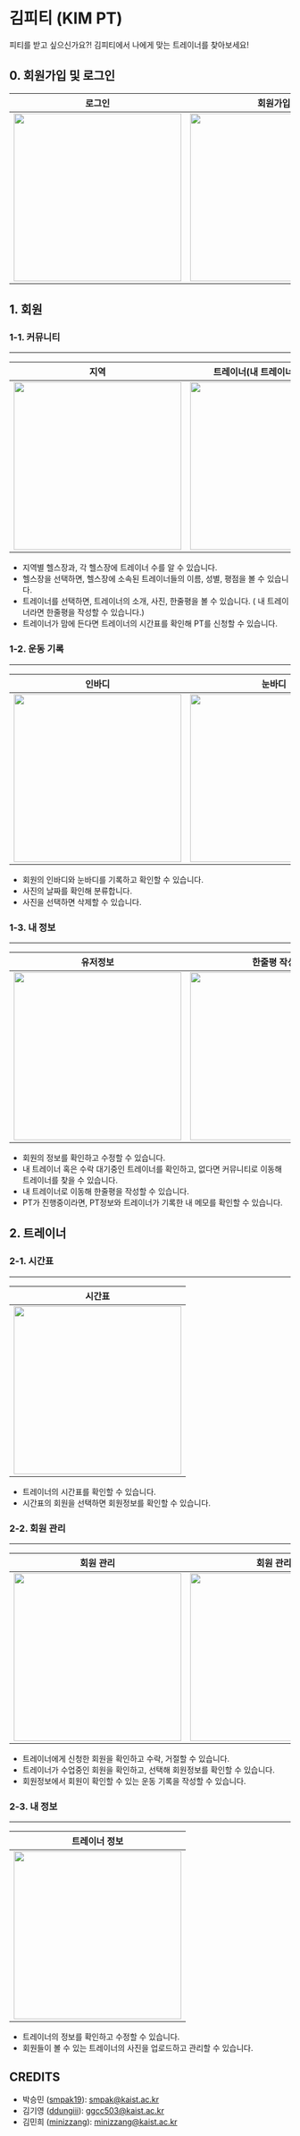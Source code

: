 # 김피티 (KIM PT)
피티를 받고 싶으신가요?! 김피티에서 나에게 맞는 트레이너를 찾아보세요!


## 0. 회원가입 및 로그인
|로그인|회원가입|유저정보|트레이너정보|
|:-:|:-:|:-:|:-:|
|<img src="https://user-images.githubusercontent.com/50014431/151120387-8994fc3b-f28e-4f56-9d5f-e8868cca5bc7.png" width="300">|<img src="https://user-images.githubusercontent.com/50014431/151120386-9cb789f7-e20d-460e-b977-eecbe069296c.png" width="300">|<img src="https://user-images.githubusercontent.com/50014431/151120382-f3dad002-c41d-4faf-adeb-72c39ff785b6.png" width="300">|<img src="https://user-images.githubusercontent.com/50014431/151120377-9263eb8f-4c93-446b-b8ae-1b8d36b8a87a.png" width="300">|


## 1. 회원
### 1-1. 커뮤니티
***
|지역|트레이너(내 트레이너가 있을 때)|트레이너 신청(내 트레이너가 없을 때)|
|:-:|:-:|:-:|
|<img src="https://user-images.githubusercontent.com/50014431/151120625-481512cb-d5d9-4d44-b21e-4f425d10c9c8.png" width="300">|<img src="https://user-images.githubusercontent.com/50014431/151120636-341267fe-2445-4e01-98bd-5fd9500bdd15.gif" width="300">|<img src="https://user-images.githubusercontent.com/50014431/151121268-9f06c0eb-29ce-49bb-aec6-31ce53613534.gif" width="300">|
- 지역별 헬스장과, 각 헬스장에 트레이너 수를 알 수 있습니다.
- 헬스장을 선택하면, 헬스장에 소속된 트레이너들의 이름, 성별, 평점을 볼 수 있습니다.
- 트레이너를 선택하면, 트레이너의 소개, 사진, 한줄평을 볼 수 있습니다. ( 내 트레이너라면 한줄평을 작성할 수 있습니다.)
- 트레이너가 맘에 든다면 트레이너의 시간표를 확인해 PT를 신청할 수 있습니다.

### 1-2. 운동 기록
***
|인바디|눈바디|
|:-:|:-:|
|<img src="https://user-images.githubusercontent.com/50014431/151122028-d5da4d88-0580-4717-b4e2-423c15351c9d.png" width="300">|<img src="https://user-images.githubusercontent.com/50014431/151122005-75aa6170-9272-4d46-84f1-175d3b7d0ade.png" width="300">
- 회원의 인바디와 눈바디를 기록하고 확인할 수 있습니다.
- 사진의 날짜를 확인해 분류합니다.
- 사진을 선택하면 삭제할 수 있습니다.

### 1-3. 내 정보
***
|유저정보|한줄평 작성|나의 트레이너 상태|
|:-:|:-:|:-:|
|<img src="https://user-images.githubusercontent.com/50014431/151122362-21dc93f2-52df-4e1f-875d-86e0dd104f86.png" width="300">|<img src="https://user-images.githubusercontent.com/50014431/151127030-479ab3ef-b2f4-47fe-9caf-dfbff82e1f7f.gif" width="300">|<img src="https://user-images.githubusercontent.com/50014431/151126804-9f524c1e-ed6c-4cef-b96c-5ab1b32b1fca.png" width="300">|
- 회원의 정보를 확인하고 수정할 수 있습니다.
- 내 트레이너 혹은 수락 대기중인 트레이너를 확인하고, 없다면 커뮤니티로 이동해 트레이너를 찾을 수 있습니다.
- 내 트레이너로 이동해 한줄평을 작성할 수 있습니다.
- PT가 진행중이라면, PT정보와 트레이너가 기록한 내 메모를 확인할 수 있습니다.


## 2. 트레이너
### 2-1. 시간표
***
|시간표|
|:-:|
|<img src="https://user-images.githubusercontent.com/50014431/151122661-8c2a19fb-f01a-4ff6-a14a-bd32aafd37ae.gif" width="300">|
- 트레이너의 시간표를 확인할 수 있습니다.
- 시간표의 회원을 선택하면 회원정보를 확인할 수 있습니다.

### 2-2. 회원 관리
***
|회원 관리|회원 관리|메모 작성|
|:-:|:-:|:-:|
|<img src="https://user-images.githubusercontent.com/50014431/151123196-8e232e15-a6eb-4a69-8482-6970411dc43c.png" width="300">|<img src="https://user-images.githubusercontent.com/50014431/151123095-6d21ab66-6e2d-447d-9303-635a4fafd43c.gif" width="300">|<img src="https://user-images.githubusercontent.com/50014431/151128562-4aa615a2-b96d-4799-94de-6df2debfc852.gif" width="300">|
- 트레이너에게 신청한 회원을 확인하고 수락, 거절할 수 있습니다.
- 트레이너가 수업중인 회원을 확인하고, 선택해 회원정보를 확인할 수 있습니다.
- 회원정보에서 회원이 확인할 수 있는 운동 기록을 작성할 수 있습니다.

### 2-3. 내 정보
***
|트레이너 정보|
|:-:|
|<img src="https://user-images.githubusercontent.com/50014431/151123552-1775c783-6bbb-429e-99d8-35a37909f47a.gif" width="300">|
- 트레이너의 정보를 확인하고 수정할 수 있습니다.
- 회원들이 볼 수 있는 트레이너의 사진을 업로드하고 관리할 수 있습니다.

## CREDITS
- 박승민 (<a href="https://github.com/smpak19">smpak19</a>): smpak@kaist.ac.kr
- 김기영 (<a href="https://github.com/ddungiii">ddungiii</a>): ggcc503@kaist.ac.kr
- 김민희 (<a href="https://github.com/minizzang">minizzang</a>): minizzang@kaist.ac.kr
